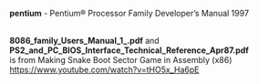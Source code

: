 <b>pentium</b> - Pentium® Processor Family Developer’s Manual 1997
<br /><br />

<b>8086_family_Users_Manual_1_.pdf</b> and <b>PS2_and_PC_BIOS_Interface_Technical_Reference_Apr87.pdf</b> 
<br />
is from Making Snake Boot Sector Game in Assembly (x86) https://www.youtube.com/watch?v=tHO5x_Ha6pE
<br />
